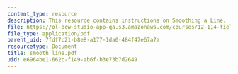 ```yaml
---
content_type: resource
description: This resource contains instructions on Smoothing a Line.
file: https://ol-ocw-studio-app-qa.s3.amazonaws.com/courses/12-114-field-geology-i-fall-2005/e6964be1662cf149ab6fb3e73b7d2649_smooth_line.pdf
file_type: application/pdf
parent_uid: 7fdf7c21-b8e8-a177-1da0-484f47e67a7a
resourcetype: Document
title: smooth_line.pdf
uid: e6964be1-662c-f149-ab6f-b3e73b7d2649
---
```

